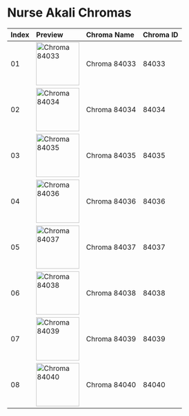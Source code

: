 # Nurse Akali Chromas

| Index | Preview | Chroma Name | Chroma ID |
|:---|:---|:---|:---|
| 01 | <img src='https://raw.communitydragon.org/latest/plugins/rcp-be-lol-game-data/global/default/v1/champion-chroma-images/84/84033.png' alt='Chroma 84033' width='100'> | Chroma 84033 | 84033 |
| 02 | <img src='https://raw.communitydragon.org/latest/plugins/rcp-be-lol-game-data/global/default/v1/champion-chroma-images/84/84034.png' alt='Chroma 84034' width='100'> | Chroma 84034 | 84034 |
| 03 | <img src='https://raw.communitydragon.org/latest/plugins/rcp-be-lol-game-data/global/default/v1/champion-chroma-images/84/84035.png' alt='Chroma 84035' width='100'> | Chroma 84035 | 84035 |
| 04 | <img src='https://raw.communitydragon.org/latest/plugins/rcp-be-lol-game-data/global/default/v1/champion-chroma-images/84/84036.png' alt='Chroma 84036' width='100'> | Chroma 84036 | 84036 |
| 05 | <img src='https://raw.communitydragon.org/latest/plugins/rcp-be-lol-game-data/global/default/v1/champion-chroma-images/84/84037.png' alt='Chroma 84037' width='100'> | Chroma 84037 | 84037 |
| 06 | <img src='https://raw.communitydragon.org/latest/plugins/rcp-be-lol-game-data/global/default/v1/champion-chroma-images/84/84038.png' alt='Chroma 84038' width='100'> | Chroma 84038 | 84038 |
| 07 | <img src='https://raw.communitydragon.org/latest/plugins/rcp-be-lol-game-data/global/default/v1/champion-chroma-images/84/84039.png' alt='Chroma 84039' width='100'> | Chroma 84039 | 84039 |
| 08 | <img src='https://raw.communitydragon.org/latest/plugins/rcp-be-lol-game-data/global/default/v1/champion-chroma-images/84/84040.png' alt='Chroma 84040' width='100'> | Chroma 84040 | 84040 |

